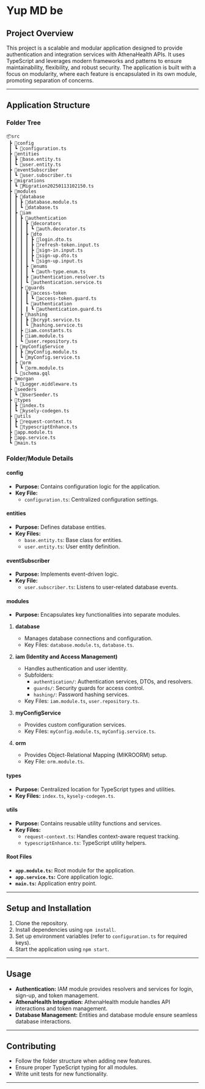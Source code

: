 # Yup MD be

## Project Overview

This project is a scalable and modular application designed to provide authentication and integration services with AthenaHealth APIs. It uses TypeScript and leverages modern frameworks and patterns to ensure maintainability, flexibility, and robust security. The application is built with a focus on modularity, where each feature is encapsulated in its own module, promoting separation of concerns.

---

## Application Structure

### **Folder Tree**

```
📦src
 ┣ 📂config
 ┃ ┗ 📜configuration.ts
 ┣ 📂entities
 ┃ ┣ 📜base.entity.ts
 ┃ ┗ 📜user.entity.ts
 ┣ 📂eventSubscriber
 ┃ ┗ 📜user.subscriber.ts
 ┣ 📂migrations
 ┃ ┗ 📜Migration20250113102150.ts
 ┣ 📂modules
 ┃ ┣ 📂database
 ┃ ┃ ┣ 📜database.module.ts
 ┃ ┃ ┗ 📜database.ts
 ┃ ┣ 📂iam
 ┃ ┃ ┣ 📂authentication
 ┃ ┃ ┃ ┣ 📂decorators
 ┃ ┃ ┃ ┃ ┗ 📜auth.decorator.ts
 ┃ ┃ ┃ ┣ 📂dto
 ┃ ┃ ┃ ┃ ┣ 📜login.dto.ts
 ┃ ┃ ┃ ┃ ┣ 📜refresh-token.input.ts
 ┃ ┃ ┃ ┃ ┣ 📜sign-in.input.ts
 ┃ ┃ ┃ ┃ ┣ 📜sign-up.dto.ts
 ┃ ┃ ┃ ┃ ┗ 📜sign-up.input.ts
 ┃ ┃ ┃ ┣ 📂enums
 ┃ ┃ ┃ ┃ ┗ 📜auth-type.enum.ts
 ┃ ┃ ┃ ┣ 📜authentication.resolver.ts
 ┃ ┃ ┃ ┗ 📜authentication.service.ts
 ┃ ┃ ┣ 📂guards
 ┃ ┃ ┃ ┣ 📂access-token
 ┃ ┃ ┃ ┃ ┗ 📜access-token.guard.ts
 ┃ ┃ ┃ ┗ 📂authentication
 ┃ ┃ ┃ ┃ ┗ 📜authentication.guard.ts
 ┃ ┃ ┣ 📂hashing
 ┃ ┃ ┃ ┣ 📜bcrypt.service.ts
 ┃ ┃ ┃ ┗ 📜hashing.service.ts
 ┃ ┃ ┣ 📜iam.constants.ts
 ┃ ┃ ┣ 📜iam.module.ts
 ┃ ┃ ┗ 📜user.repository.ts
 ┃ ┣ 📂myConfigService
 ┃ ┃ ┣ 📜myConfig.module.ts
 ┃ ┃ ┗ 📜myConfig.service.ts
 ┃ ┣ 📂orm
 ┃ ┃ ┗ 📜orm.module.ts
 ┃ ┗ 📜schema.gql
 ┣ 📂morgan
 ┃ ┗ 📜Logger.middleware.ts
 ┣ 📂seeders
 ┃ ┗ 📜UserSeeder.ts
 ┣ 📂types
 ┃ ┣ 📜index.ts
 ┃ ┗ 📜kysely-codegen.ts
 ┣ 📂utils
 ┃ ┣ 📜request-context.ts
 ┃ ┗ 📜typescriptEnhance.ts
 ┣ 📜app.module.ts
 ┣ 📜app.service.ts
 ┗ 📜main.ts
```

### **Folder/Module Details**

#### **config**

- **Purpose:** Contains configuration logic for the application.
- **Key File:**
  - `configuration.ts`: Centralized configuration settings.

#### **entities**

- **Purpose:** Defines database entities.
- **Key Files:**
  - `base.entity.ts`: Base class for entities.
  - `user.entity.ts`: User entity definition.

#### **eventSubscriber**

- **Purpose:** Implements event-driven logic.
- **Key File:**
  - `user.subscriber.ts`: Listens to user-related database events.

#### **modules**

- **Purpose:** Encapsulates key functionalities into separate modules.

1. **database**

   - Manages database connections and configuration.
   - Key Files: `database.module.ts`, `database.ts`.

2. **iam (Identity and Access Management)**

   - Handles authentication and user identity.
   - Subfolders:
     - `authentication/`: Authentication services, DTOs, and resolvers.
     - `guards/`: Security guards for access control.
     - `hashing/`: Password hashing services.
   - Key Files: `iam.module.ts`, `user.repository.ts`.

3. **myConfigService**

   - Provides custom configuration services.
   - Key Files: `myConfig.module.ts`, `myConfig.service.ts`.

4. **orm**
   - Provides Object-Relational Mapping (MIKROORM) setup.
   - Key File: `orm.module.ts`.

#### **types**

- **Purpose:** Centralized location for TypeScript types and utilities.
- **Key Files:** `index.ts`, `kysely-codegen.ts`.

#### **utils**

- **Purpose:** Contains reusable utility functions and services.
- **Key Files:**
  - `request-context.ts`: Handles context-aware request tracking.
  - `typescriptEnhance.ts`: TypeScript utility helpers.

#### Root Files

- **`app.module.ts`:** Root module for the application.
- **`app.service.ts`:** Core application logic.
- **`main.ts`:** Application entry point.

---

## Setup and Installation

1. Clone the repository.
2. Install dependencies using `npm install`.
3. Set up environment variables (refer to `configuration.ts` for required keys).
4. Start the application using `npm start`.

---

## Usage

- **Authentication:** IAM module provides resolvers and services for login, sign-up, and token management.
- **AthenaHealth Integration:** AthenaHealth module handles API interactions and token management.
- **Database Management:** Entities and database module ensure seamless database interactions.

---

## Contributing

- Follow the folder structure when adding new features.
- Ensure proper TypeScript typing for all modules.
- Write unit tests for new functionality.

---
